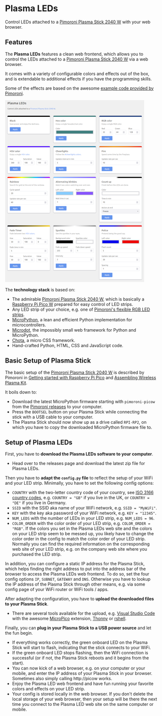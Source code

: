 # Plasma LEDs

Control LEDs attached to a [Pimoroni Plasma Stick 2040 W](https://shop.pimoroni.com/products/plasma-stick-2040-w) with your web browser.

## Features

The **Plasma LEDs** features a clean web frontend, which allows you to control the LEDs attached to a [Pimoroni Plasma Stick 2040 W](https://shop.pimoroni.com/products/plasma-stick-2040-w) via a web browser.

It comes with a variety of configurable colors and effects out of the box, and is extendable to additional effects if you have the programming skills.

Some of the effects are based on the awesome [example code provided by Pimoroni](https://github.com/pimoroni/pimoroni-pico/tree/main/micropython/examples/plasma_stick).

![Screenshot of Plasma LEDs web frontend](plasma-leds.png)

The **technology stack** is based on:

- The admirable [Pimoroni Plasma Stick 2040 W](https://shop.pimoroni.com/products/plasma-stick-2040-w), which is basically a [Raspberry Pi Pico W](https://www.raspberrypi.com/products/raspberry-pi-pico/) prepared for easy control of LED strips.
- Any LED strip of your choice, e.g. one of [Pimoroni's flexible RGB LED strips](https://shop.pimoroni.com/collections/flexible-rgb-led-strips).
- [MicroPython](https://micropython.org/), a lean and efficient Python implementation for microcontrollers.
- [Microdot](https://github.com/miguelgrinberg/microdot), the impossibly small web framework for Python and MicroPython.
- [Chota](https://jenil.github.io/chota/), a micro CSS framework.
- Hand-crafted Python, HTML, CSS and JavaScript code.

## Basic Setup of Plasma Stick

The basic setup of the [Pimoroni Plasma Stick 2040 W](https://shop.pimoroni.com/products/plasma-stick-2040-w) is described by Pimoroni in [Getting started with Raspberry Pi Pico](https://learn.pimoroni.com/tutorial/hel/getting-started-with-pico) and [Assembling Wireless Plasma Kit](https://learn.pimoroni.com/article/assembling-wireless-plasma-kit).

It boils down to:

- Download the latest MicroPython firmware starting with `pimoroni-picow` from the [Pimoroni releases](https://github.com/pimoroni/pimoroni-pico/releases) to your computer.
- Press the `BOOTSEL` button on your Plasma Stick while connecting the stick with a USB cable to your computer.
- The Plasma Stick should now show up as a drive called `RPI-RP2`, on which you have to copy the downloaded MicroPython firmware file to.

## Setup of Plasma LEDs

First, you have to **download the Plasma LEDs software to your computer**.

- Head over to the releases page and download the latest zip file for Plasma LEDs.

Then you have to **adapt the `config.py` file** to reflect the setup of your WiFi and your LED strip.
Minimally, you have to set the following config options:

- `COUNTRY` with the two-letter country code of your country, see [ISO 3166 country codes](https://en.wikipedia.org/wiki/List_of_ISO_3166_country_codes), e.g. `COUNTRY = "GB"` if you live in the UK, or `COUNTRY = "DE"` if you live in Germany.
- `SSID` with the SSID aka name of your WiFi network, e.g. `SSID = "MyWiFi"`.
- `KEY` with the key aka password of your WiFi network, e.g. `KEY = "12345"`.
- `NUM_LEDS` with the number of LEDs in your LED strip, e.g. `NUM_LEDS = 96`.
- `COLOR_ORDER` with the color order of your LED strip, e.g. `COLOR_ORDER = "RGB"`.
If the colors you set in the Plasma LEDs web site and the colors on your LED strip seem to be messed up, you likely have to change the color order in the config to match the color order of your LED strip.
Normally you can find the required information on the corresponding web site of your LED strip, e.g. on the company web site where you purchased the LED strip.

In addition, you can configure a static IP address for the Plasma Stick, which helps finding the right address to put into the address bar of the browser to access the Plasma LEDs web frontend.
To do so, set the four config options `IP`, `SUBNET`, `GATEWAY` and `DNS`.
Otherwise you have to lookup the IP address of the Plasma Stick through other means, e.g. via some config page of your WiFi router or WiFi tools / apps.

After adapting the configuration, you have to **upload the downloaded files to your Plasma Stick**.

- There are several tools available for the upload, e.g. [Visual Studio Code](https://code.visualstudio.com/) with the awesome [MicroPico](https://marketplace.visualstudio.com/items?itemName=paulober.pico-w-go) extension, [Thonny](https://thonny.org/) or [rshell](https://github.com/dhylands/rshell).

Finally, you can **plug in your Plasma Stick to a USB power source** and let the fun begin.

- If everything works correctly, the green onboard LED on the Plasma Stick will start to flash, indicating that the stick connects to your WiFi.
- If the green onboard LED stops flashing, then the WiFi connection is successful (or if not, the Plasma Stick reboots and it begins from the start).
- You can now kick of a web browser, e.g. on your computer or your mobile, and enter the IP address of your Plasma Stick in your browser.
Sometimes also simply calling http://picow works.
- Enjoy the Plasma LED web frontend and have fun running your favorite colors and effects on your LED strip.
- Your config is stored locally in the web browser.
If you don't delete the local storage of your web browser, then your setup will be there the next time you connect to the Plasma LED web site on the same computer or mobile.
